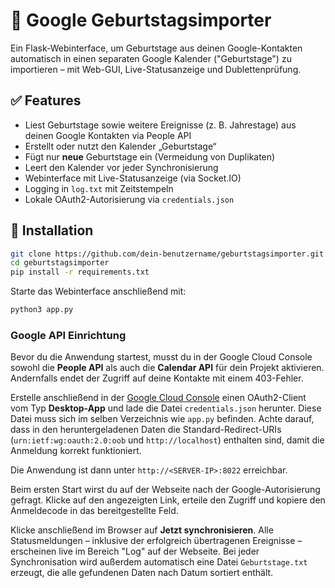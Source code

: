# 🎂 Google Geburtstagsimporter

Ein Flask-Webinterface, um Geburtstage aus deinen Google-Kontakten automatisch in einen separaten Google Kalender ("Geburtstage") zu importieren – mit Web-GUI, Live-Statusanzeige und Dublettenprüfung.

## ✅ Features

- Liest Geburtstage sowie weitere Ereignisse (z. B. Jahrestage) aus deinen Google Kontakten via People API
- Erstellt oder nutzt den Kalender „Geburtstage“
- Fügt nur **neue** Geburtstage ein (Vermeidung von Duplikaten)
- Leert den Kalender vor jeder Synchronisierung
- Webinterface mit Live-Statusanzeige (via Socket.IO)
- Logging in `log.txt` mit Zeitstempeln
- Lokale OAuth2-Autorisierung via `credentials.json`

## 🚀 Installation

```bash
git clone https://github.com/dein-benutzername/geburtstagsimporter.git
cd geburtstagsimporter
pip install -r requirements.txt
```

Starte das Webinterface anschließend mit:

```bash
python3 app.py
```

### Google API Einrichtung

Bevor du die Anwendung startest, musst du in der Google Cloud Console sowohl die **People API** als auch die **Calendar API** für dein Projekt aktivieren. Andernfalls endet der Zugriff auf deine Kontakte mit einem 403-Fehler.

Erstelle anschließend in der [Google Cloud Console](https://console.cloud.google.com/apis/credentials) einen OAuth2-Client vom Typ **Desktop-App** und lade die Datei `credentials.json` herunter. Diese Datei muss sich im selben Verzeichnis wie `app.py` befinden. Achte darauf, dass in den heruntergeladenen Daten die Standard-Redirect-URIs (`urn:ietf:wg:oauth:2.0:oob` und `http://localhost`) enthalten sind, damit die Anmeldung korrekt funktioniert.

Die Anwendung ist dann unter `http://<SERVER-IP>:8022` erreichbar.

Beim ersten Start wirst du auf der Webseite nach der Google-Autorisierung
gefragt. Klicke auf den angezeigten Link, erteile den Zugriff und kopiere den
Anmeldecode in das bereitgestellte Feld.

Klicke anschließend im Browser auf **Jetzt synchronisieren**. Alle Statusmeldungen
– inklusive der erfolgreich übertragenen Ereignisse – erscheinen live im Bereich
"Log" auf der Webseite. Bei jeder Synchronisation wird außerdem automatisch eine
Datei `Geburtstage.txt` erzeugt, die alle gefundenen Daten nach Datum sortiert enthält.
